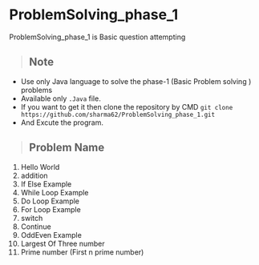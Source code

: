# ProblemSolving_phase_1
ProblemSolving_phase_1 is Basic question attempting 

> ## Note 
*  Use only Java language to solve the phase-1 (Basic Problem solving ) problems
*  Available only `.Java` file.
*  If you want to get it then clone the repository by CMD `git clone https://github.com/sharma62/ProblemSolving_phase_1.git`
*  And Excute the program.


> ## Problem Name 
1. Hello World
2. addition
3. If Else Example 
4. While Loop Example  
5. Do Loop Example  
6. For Loop Example
7. switch 
8. Continue  
9. OddEven Example
10. Largest Of Three number 
11. Prime number (First n prime number)
